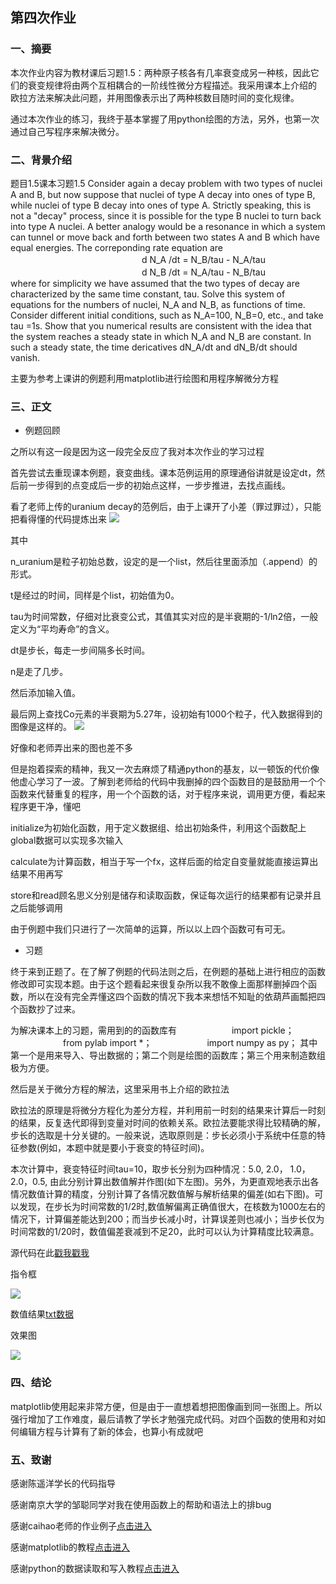 ## 第四次作业
### 一、摘要
本次作业内容为教材课后习题1.5：两种原子核各有几率衰变成另一种核，因此它们的衰变规律将由两个互相耦合的一阶线性微分方程描述。我采用课本上介绍的
欧拉方法来解决此问题，并用图像表示出了两种核数目随时间的变化规律。 

通过本次作业的练习，我终于基本掌握了用python绘图的方法，另外，也第一次通过自己写程序来解决微分。

### 二、背景介绍
题目1.5课本习题1.5 Consider again  a decay problem with two types of nuclei A and B, but now suppose that nuclei of type A decay into ones of type B, while nuclei of type B decay into ones of type A. Strictly speaking, this is not a "decay" process, since it is possible for the type B nuclei to turn back into type A nuclei. A better analogy would be a resonance in which a system can tunnel or move back and forth between two states A and B which have equal energies. The correponding rate equation are   
　　　　　　　　　　　　　　　d N_A /dt = N_B/tau - N_A/tau  
　　　　　　　　　　　　　　　d N_B /dt = N_A/tau - N_B/tau  
where for simplicity we have assumed that the two types of decay are characterized by the same time constant, tau. Solve this system of equations for the numbers of nuclei, N_A and N_B, as functions of time. Consider different initial conditions, such as N_A=100, N_B=0, etc., and take tau =1s. Show that you numerical results are consistent with the idea that the system reaches a steady state in which N_A and N_B are constant. In such a steady state, the time dericatives dN_A/dt and dN_B/dt should vanish.
 
 主要为参考上课讲的例题利用matplotlib进行绘图和用程序解微分方程
 
 ### 三、正文
 - 例题回顾
 
 之所以有这一段是因为这一段完全反应了我对本次作业的学习过程
 
 首先尝试去重现课本例题，衰变曲线。课本范例运用的原理通俗讲就是设定dt，然后前一步得到的点变成后一步的初始点这样，一步步推进，去找点画线。
 
 看了老师上传的uranium decay的范例后，由于上课开了小差（罪过罪过），只能把看得懂的代码提炼出来
 ![](https://github.com/zhaozhanyi0804/computationalphysics_N2015301020052/blob/master/Homework_4/4-1.png)
 
其中

n_uranium是粒子初始总数，设定的是一个list，然后往里面添加（.append）的形式。

t是经过的时间，同样是个list，初始值为0。

tau为时间常数，仔细对比衰变公式，其值其实对应的是半衰期的-1/ln2倍，一般定义为“平均寿命”的含义。

dt是步长，每走一步间隔多长时间。

n是走了几步。

然后添加输入值。

最后网上查找Co元素的半衰期为5.27年，设初始有1000个粒子，代入数据得到的图像是这样的。
 ![](https://github.com/zhaozhanyi0804/computationalphysics_N2015301020052/blob/master/Homework_4/4-2.png)
 
 好像和老师弄出来的图也差不多
 
 但是抱着探索的精神，我又一次去麻烦了精通python的基友，以一顿饭的代价像他虚心学习了一波。了解到老师给的代码中我删掉的四个函数目的是鼓励用一个个函数来代替重复的程序，用一个个函数的话，对于程序来说，调用更方便，看起来程序更干净，懂吧

 initialize为初始化函数，用于定义数据组、给出初始条件，利用这个函数配上global数据可以实现多次输入
 
 calculate为计算函数，相当于写一个fx，这样后面的给定自变量就能直接运算出结果不用再写
 
 store和read顾名思义分别是储存和读取函数，保证每次运行的结果都有记录并且之后能够调用
 
 由于例题中我们只进行了一次简单的运算，所以以上四个函数可有可无。
 
 - 习题
 
终于来到正题了。在了解了例题的代码法则之后，在例题的基础上进行相应的函数修改即可实现本题。由于这个题看起来很复杂所以我不敢像上面那样删掉四个函数，所以在没有完全弄懂这四个函数的情况下我本来想恬不知耻的依葫芦画瓢把四个函数抄了过来。

为解决课本上的习题，需用到的的函数库有
　　　　　　import pickle；
　　　　　　from pylab import *；
　　　　　　import numpy as py；
其中第一个是用来导入、导出数据的；第二个则是绘图的函数库；第三个用来制造数组极为方便。
  
然后是关于微分方程的解法，这里采用书上介绍的欧拉法

欧拉法的原理是将微分方程化为差分方程，并利用前一时刻的结果来计算后一时刻的结果，反复迭代即得到变量对时间的依赖关系。欧拉法要能求得比较精确的解，步长的选取是十分关键的。一般来说，选取原则是：步长必须小于系统中任意的特征参数(例如，本题中就是要小于衰变的特征时间)。

本次计算中，衰变特征时间tau=10，取步长分别为四种情况：5.0, 2.0， 1.0， 2.0，0.5, 由此分别计算出数值解并作图(如下左图)。另外，为更直观地表示出各情况数值计算的精度，分别计算了各情况数值解与解析结果的偏差(如右下图)。可以发现，在步长为时间常数的1/2时,数值解偏离正确值很大，在核数为1000左右的情况下，计算偏差能达到200；而当步长减小时，计算误差则也减小；当步长仅为时间常数的1/20时，数值偏差衰减到不足20，此时可以认为计算精度比较满意。

源代码在此[戳我戳我](https://github.com/zhaozhanyi0804/computationalphysics_N2015301020052/blob/master/Homework_4/Word4.py)

指令框

![](https://github.com/zhaozhanyi0804/computationalphysics_N2015301020052/blob/master/Homework_4/4-3.png)

数值结果[txt数据](https://github.com/zhaozhanyi0804/computationalphysics_N2015301020052/blob/master/Homework_4/text_4)

效果图

![](https://github.com/zhaozhanyi0804/computationalphysics_N2015301020052/blob/master/Homework_4/4-4.png)

### 四、结论
matplotlib使用起来非常方便，但是由于一直想着想把图像画到同一张图上。所以强行增加了工作难度，最后请教了学长才勉强完成代码。对四个函数的使用和对如何编辑方程与计算有了新的体会，也算小有成就吧

### 五、致谢
感谢陈遥洋学长的代码指导

感谢南京大学的邹聪同学对我在使用函数上的帮助和语法上的排bug

感谢caihao老师的作业例子[点击进入](https://github.com/caihao/computational_physics_whu/tree/master/chapter1)

感谢matplotlib的教程[点击进入](http://liam0205.me/2014/09/11/matplotlib-tutorial-zh-cn/) 

感谢python的数据读取和写入教程[点击进入](http://www.ibm.com/developerworks/cn/opensource/os-python8/)




 


 
